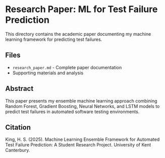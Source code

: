 # Research Paper: ML for Test Failure Prediction

This directory contains the academic paper documenting my machine learning framework for predicting test failures.

## Files
- `research_paper.md` - Complete paper documentation
- Supporting materials and analysis

## Abstract
This paper presents my ensemble machine learning approach combining Random Forest, Gradient Boosting, Neural Networks, and LSTM models to predict test failures in automated software testing environments.

## Citation
King, H. S. (2025). Machine Learning Ensemble Framework for Automated Test Failure Prediction: A Student Research Project. University of Kent Canterbury.
